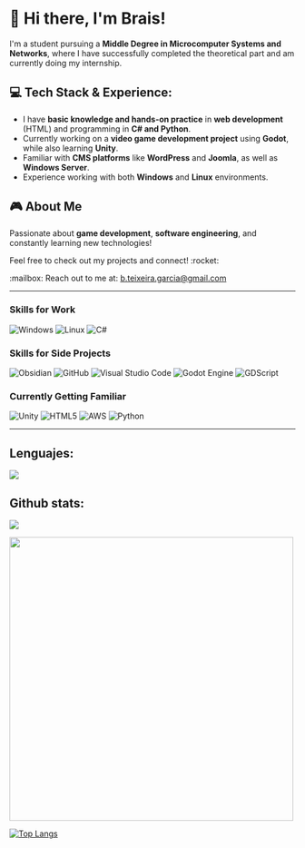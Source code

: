 <h1>👋 Hi there, I'm Brais!</h1>

<p>I'm a student pursuing a <strong>Middle Degree in Microcomputer Systems and Networks</strong>, where I have successfully completed the theoretical part and am currently doing my internship.</p>

<h2>💻 Tech Stack & Experience:</h2>
<ul>
    <li>I have <strong>basic knowledge and hands-on practice</strong> in <strong>web development</strong> (HTML) and programming in <strong>C# and Python</strong>.</li>
    <li>Currently working on a <strong>video game development project</strong> using <strong>Godot</strong>, while also learning <strong>Unity</strong>.</li>
    <li>Familiar with <strong>CMS platforms</strong> like <strong>WordPress</strong> and <strong>Joomla</strong>, as well as <strong>Windows Server</strong>.</li>
    <li>Experience working with both <strong>Windows</strong> and <strong>Linux</strong> environments.</li>
</ul>

<h2>🎮 About Me</h2>
<p>Passionate about <strong>game development</strong>, <strong>software engineering</strong>, and constantly learning new technologies!</p>

<p>Feel free to check out my projects and connect! :rocket:</p>
<p>:mailbox: Reach out to me at: <a href="b.teixeira.garcia@gmail.com">b.teixeira.garcia@gmail.com</a> </p>

---

### Skills for Work
![Windows](https://img.shields.io/badge/Windows-0078D6?style=for-the-badge&logo=windows&logoColor=white)
![Linux](https://img.shields.io/badge/Linux-FCC624?style=for-the-badge&logo=linux&logoColor=black)
![C#](https://img.shields.io/badge/c%23-%23239120.svg?style=for-the-badge&logo=csharp&logoColor=white)

### Skills for Side Projects
![Obsidian](https://img.shields.io/badge/Obsidian-%23483699.svg?style=for-the-badge&logo=obsidian&logoColor=white)
![GitHub](https://img.shields.io/badge/github-%23121011.svg?style=for-the-badge&logo=github&logoColor=white)
![Visual Studio Code](https://img.shields.io/badge/Visual%20Studio%20Code-0078d7.svg?style=for-the-badge&logo=visual-studio-code&logoColor=white)
![Godot Engine](https://img.shields.io/badge/GODOT-%23FFFFFF.svg?style=for-the-badge&logo=godot-engine)
![GDScript](https://img.shields.io/badge/GDScript-%2374267B.svg?style=for-the-badge&logo=godotengine&logoColor=white)

### Currently Getting Familiar  
![Unity](https://img.shields.io/badge/unity-%23000000.svg?style=for-the-badge&logo=unity&logoColor=white)
![HTML5](https://img.shields.io/badge/html5-%23E34F26.svg?style=for-the-badge&logo=html5&logoColor=white)
![AWS](https://img.shields.io/badge/AWS-%23FF9900.svg?style=for-the-badge&logo=amazon-aws&logoColor=white)
![Python](https://img.shields.io/badge/python-3670A0?style=for-the-badge&logo=python&logoColor=ffdd54)

---

<h2>Lenguajes:</h2> 

![](https://github-readme-stats.vercel.app/api/top-langs/?username=Brais-T&theme=dark&hide_border=false&include_all_commits=false&count_private=false&layout=compact)

<h2>Github stats:</h2> 

![](https://github-readme-stats.vercel.app/api?username=Brais-T&theme=dark&hide_border=false&include_all_commits=false&count_private=false)<br/>

<p> <img src="https://wakatime.com/share/@Brais/8f5387e5-6197-4868-9225-d0b42312b764.svg" height="500"/> </p>

[![Top Langs](https://github-readme-stats.vercel.app/api/top-langs/?username=Brais-T&layout=pie)](https://github.com/Brais-T/github-readme-stats)

</div>
